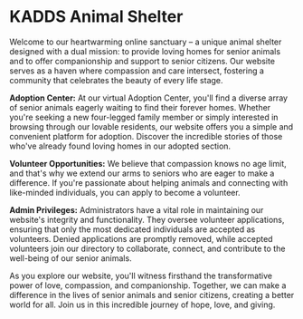# KADDS Animal Shelter
Welcome to our heartwarming online sanctuary – a unique animal shelter designed with a dual mission: to provide loving homes for senior animals and to offer companionship and support to senior citizens. Our website serves as a haven where compassion and care intersect, fostering a community that celebrates the beauty of every life stage.

**Adoption Center:**
At our virtual Adoption Center, you'll find a diverse array of senior animals eagerly waiting to find their forever homes. Whether you're seeking a new four-legged family member or simply interested in browsing through our lovable residents, our website offers you a simple and convenient platform for adoption. Discover the incredible stories of those who've already found loving homes in our adopted section.

**Volunteer Opportunities:**
We believe that compassion knows no age limit, and that's why we extend our arms to seniors who are eager to make a difference. If you're passionate about helping animals and connecting with like-minded individuals, you can apply to become a volunteer.

**Admin Privileges:**
Administrators have a vital role in maintaining our website's integrity and functionality. They oversee volunteer applications, ensuring that only the most dedicated individuals are accepted as volunteers. Denied applications are promptly removed, while accepted volunteers join our directory to collaborate, connect, and contribute to the well-being of our senior animals.

As you explore our website, you'll witness firsthand the transformative power of love, compassion, and companionship. Together, we can make a difference in the lives of senior animals and senior citizens, creating a better world for all. Join us in this incredible journey of hope, love, and giving.
